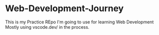 # Web-Development-Journey
This is my Practice REpo I'm going to use for learning Web Development Mostly using vscode.dev/ in the process.

